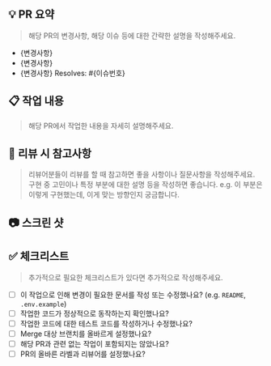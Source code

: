 ## 💡 PR 요약
> 해당 PR의 변경사항, 해당 이슈 등에 대한 간략한 설명을 작성해주세요.
+ {변경사항}
+ {변경사항}
+ {변경사항}
Resolves: #{이슈번호}

## 📋 작업 내용
> 해당 PR에서 작업한 내용을 자세히 설명해주세요.

## 🤝 리뷰 시 참고사항
> 리뷰어분들이 리뷰를 할 때 참고하면 좋을 사항이나 질문사항을 작성해주세요.
> 구현 중 고민이나 특정 부분에 대한 설명 등을 작성하면 좋습니다.
> e.g. 이 부분은 이렇게 구현했는데, 이게 맞는 방향인지 궁금합니다.

## 📷 스크린 샷

## ✅ 체크리스트
> 추가적으로 필요한 체크리스트가 있다면 추가적으로 작성해주세요.
- [ ] 이 작업으로 인해 변경이 필요한 문서를 작성 또는 수정했나요? (e.g. `README`, `.env.example`)
- [ ] 작업한 코드가 정상적으로 동작하는지 확인했나요?
- [ ] 작업한 코드에 대한 테스트 코드를 작성하거나 수정했나요?
- [ ] Merge 대상 브랜치를 올바르게 설정했나요?
- [ ] 해당 PR과 관련 없는 작업이 포함되지는 않았나요?
- [ ] PR의 올바른 라벨과 리뷰어를 설정했나요?
